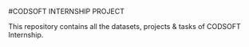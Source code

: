 #CODSOFT INTERNSHIP PROJECT

This repository contains all the datasets, projects & tasks of CODSOFT Internship.
